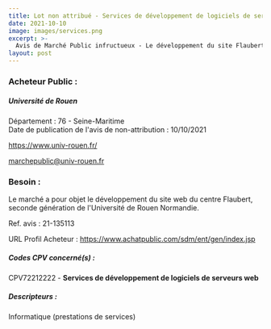 ```yaml
---
title: Lot non attribué - Services de développement de logiciels de serveurs web
date: 2021-10-10
image: images/services.png
excerpt: >-
  Avis de Marché Public infructueux - Le développement du site Flaubert seconde génération
layout: post
---
```


### Acheteur Public :
##### Université de Rouen
Département : 76 - Seine-Maritime<br/>
Date de publication de l'avis de non-attribution : 10/10/2021


https://www.univ-rouen.fr/

marchepublic@univ-rouen.fr


### Besoin :

Le marché a pour objet le développement du site web du centre Flaubert, seconde génération de l'Université de Rouen Normandie.

Ref. avis : 21-135113

URL Profil Acheteur : https://www.achatpublic.com/sdm/ent/gen/index.jsp

##### Codes CPV concerné(s) :
CPV72212222 - **Services de développement de logiciels de serveurs web** <br/>

##### Descripteurs :
Informatique (prestations de services) <br/>

